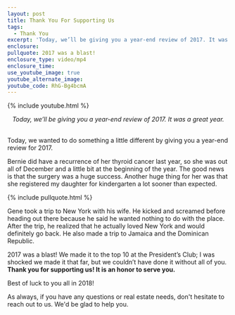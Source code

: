 ```yaml
---
layout: post
title: Thank You For Supporting Us
tags:
  - Thank You
excerpt: 'Today, we’ll be giving you a year-end review of 2017. It was a great year.'
enclosure:
pullquote: 2017 was a blast!
enclosure_type: video/mp4
enclosure_time:
use_youtube_image: true
youtube_alternate_image:
youtube_code: RhG-Bg4bcmA
---
```


{% include youtube.html %}

<center><em>Today, we&rsquo;ll be giving you a year-end review of 2017. It was a great year.</em></center>

<center>&nbsp;</center>

Today, we wanted to do something a little different by giving you a year-end review for 2017.

Bernie did have a recurrence of her thyroid cancer last year, so she was out all of December and a little bit at the beginning of the year. The good news is that the surgery was a huge success. Another huge thing for her was that she registered my daughter for kindergarten a lot sooner than expected.

{% include pullquote.html %}

Gene took a trip to New York with his wife. He kicked and screamed before heading out there because he said he wanted nothing to do with the place. After the trip, he realized that he actually loved New York and would definitely go back. He also made a trip to Jamaica and the Dominican Republic.

2017 was a blast! We made it to the top 10 at the President’s Club; I was shocked we made it that far, but we couldn’t have done it without all of you. **Thank you for supporting us! It is an honor to serve you.**

Best of luck to you all in 2018!&nbsp;

As always, if you have any questions or real estate needs, don't hesitate to reach out to us. We'd be glad to help you.